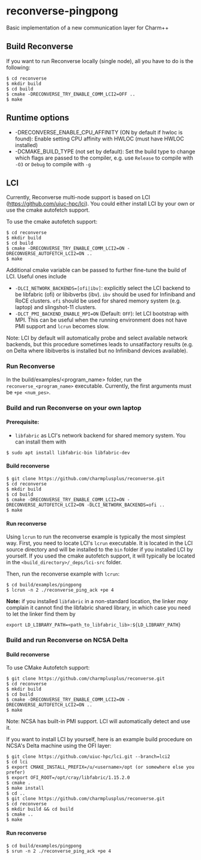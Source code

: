 # reconverse-pingpong
Basic implementation of a new communication layer for Charm++

## Build Reconverse

If you want to run Reconverse locally (single node), all you have to do is the following:  

```
$ cd reconverse
$ mkdir build
$ cd build
$ cmake -DRECONVERSE_TRY_ENABLE_COMM_LCI2=OFF ..
$ make
```

## Runtime options
- -DRECONVERSE_ENABLE_CPU_AFFINITY (ON by default if hwloc is found): Enable setting CPU affinity with HWLOC (must have HWLOC installed)
- -DCMAKE_BUILD_TYPE (not set by default): Set the build type to change which flags are passed to the compiler, e.g. use `Release` to compile with `-O3` or `Debug` to compile with `-g`

## LCI

Currently, Reconverse multi-node support is based on LCI (https://github.com/uiuc-hpc/lci). You could either install LCI by your own or use the cmake autofetch support.

To use the cmake autofetch support:
```
$ cd reconverse
$ mkdir build
$ cd build
$ cmake -DRECONVERSE_TRY_ENABLE_COMM_LCI2=ON -DRECONVERSE_AUTOFETCH_LCI2=ON ..
$ make
```

Additional cmake variable can be passed to further fine-tune the build of LCI. Useful ones include
- `-DLCI_NETWORK_BACKENDS=[ofi|ibv]`: explicitly select the LCI backend to be libfabric (ofi) or libibverbs (ibv). `ibv` should be used for Infiniband and RoCE clusters. `ofi` should be used for shared memory system (e.g. laptop) and slingshot-11 clusters.
- `-DLCT_PMI_BACKEND_ENABLE_MPI=ON` (Default: `OFF`): let LCI bootstrap with MPI. This can be useful when the running environment does not have PMI support and `lcrun` becomes slow.

Note: LCI by default will automatically probe and select available network backends, but this procedure sometimes leads to unsatifactory results (e.g. on Delta where libibverbs is installed but no Infiniband devices available). 

### Run Reconverse

In the build/examples/<program_name> folder, run the `reconverse_<program_name>` executable. Currently, the first arguments must be `+pe <num_pes>`.  

### Build and run Reconverse on your own laptop

#### Prerequisite:
- `libfabric` as LCI's network backend for shared memory system.
You can install them with
```
$ sudo apt install libfabric-bin libfabric-dev
```

#### Build reconverse
```
$ git clone https://github.com/charmplusplus/reconverse.git
$ cd reconverse
$ mkdir build
$ cd build
$ cmake -DRECONVERSE_TRY_ENABLE_COMM_LCI2=ON -DRECONVERSE_AUTOFETCH_LCI2=ON -DLCI_NETWORK_BACKENDS=ofi ..
$ make
```

#### Run reconverse
Using `lcrun` to run the reconverse example is typically the most simplest way. First, you need to locate LCI's `lcrun` executable. It is located in the LCI source directory and will be installed to the `bin` folder if you installed LCI by yourself. If you used the cmake autofetch support, it will typically be located in the `<build_directory>/_deps/lci-src` folder.

Then, run the reconverse example with `lcrun`:

```
$ cd build/examples/pingpong
$ lcrun -n 2 ./reconverse_ping_ack +pe 4
```

**Note:** if you installed `libfabric` in a non-standard location, the linker *may* complain it cannot find the libfabric shared library, in which case you need to let the linker find them by
```
export LD_LIBRARY_PATH=<path_to_libfabric_lib>:${LD_LIBRARY_PATH}
```

### Build and run Reconverse on NCSA Delta

#### Build reconverse
To use CMake Autofetch support:
```
$ git clone https://github.com/charmplusplus/reconverse.git
$ cd reconverse
$ mkdir build
$ cd build
$ cmake -DRECONVERSE_TRY_ENABLE_COMM_LCI2=ON -DRECONVERSE_AUTOFETCH_LCI2=ON ..
$ make
```

Note: NCSA has built-in PMI support. LCI will automatically detect and use it.

If you want to install LCI by yourself, here is an example build procedure on NCSA's Delta machine using the OFI layer:

```
$ git clone https://github.com/uiuc-hpc/lci.git --branch=lci2
$ cd lci
$ export CMAKE_INSTALL_PREFIX=/u/<username>/opt (or somewhere else you prefer)
$ export OFI_ROOT=/opt/cray/libfabric/1.15.2.0
$ cmake .
$ make install
$ cd ..
$ git clone https://github.com/charmplusplus/reconverse.git
$ cd reconverse
$ mkdir build && cd build
$ cmake ..
$ make
```

#### Run reconverse
```
$ cd build/examples/pingpong
$ srun -n 2 ./reconverse_ping_ack +pe 4
```

